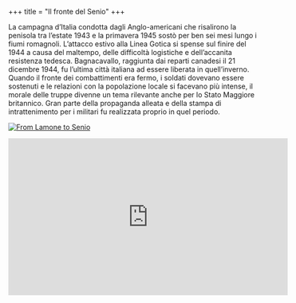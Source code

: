 +++
title = "Il fronte del Senio"
+++

La campagna d’Italia condotta dagli Anglo-americani che risalirono la penisola tra l’estate 1943 e la primavera 1945 sostò per ben sei mesi lungo i fiumi romagnoli. L’attacco estivo alla Linea Gotica si spense sul finire del 1944 a causa del maltempo, delle difficoltà logistiche e dell’accanita resistenza tedesca. Bagnacavallo, raggiunta dai reparti canadesi il 21 dicembre 1944, fu l’ultima città italiana ad essere liberata in quell’inverno. Quando il fronte dei combattimenti era fermo, i soldati dovevano essere sostenuti e le relazioni con la popolazione locale si facevano più intense, il morale delle truppe divenne un tema rilevante anche per lo Stato Maggiore britannico. Gran parte della propaganda alleata e della stampa di intrattenimento per i militari fu realizzata proprio in quel periodo.


[![From Lamone to Senio](https://img.youtube.com/vi/OB09QpB0z10/0.jpg)](https://www.youtube.com/watch?v=OB09QpB0z10)


<iframe width="560" height="315" src="https://www.youtube.com/embed/OB09QpB0z10" frameborder="0" allowfullscreen></iframe>

